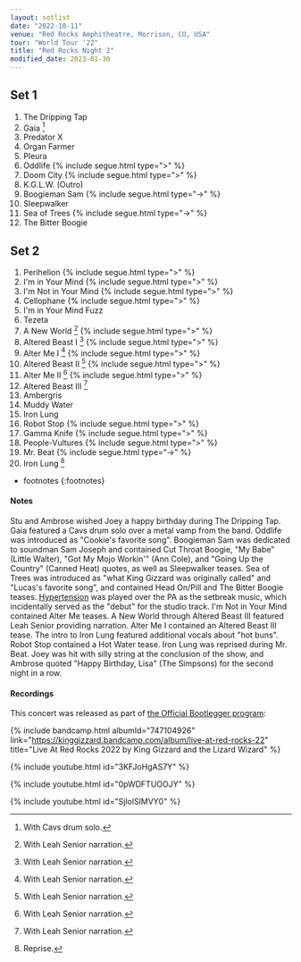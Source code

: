 ```yaml
---
layout: setlist
date: "2022-10-11"
venue: "Red Rocks Amphitheatre, Morrison, CO, USA"
tour: "World Tour '22"
title: "Red Rocks Night 2"
modified_date: 2023-01-30
---
```



## Set 1

 1. The Dripping Tap
 2. Gaia
    [^1]
 3. Predator X
 4. Organ Farmer
 5. Pleura
 6. Oddlife
    {% include segue.html type=">" %}
 7. Doom City
    {% include segue.html type=">" %}
 8. K.G.L.W. (Outro)
 9. Boogieman Sam
    {% include segue.html type="->" %}
10. Sleepwalker
11. Sea of Trees
    {% include segue.html type="->" %}
12. The Bitter Boogie

## Set 2

 1. Perihelion
    {% include segue.html type=">" %}
 2. I'm in Your Mind
    {% include segue.html type=">" %}
 3. I'm Not in Your Mind
    {% include segue.html type=">" %}
 4. Cellophane
    {% include segue.html type=">" %}
 5. I'm in Your Mind Fuzz
 6. Tezeta
 7. A New World
    [^2]
    {% include segue.html type=">" %}
 8. Altered Beast I
    [^2]
    {% include segue.html type=">" %}
 9. Alter Me I
    [^2]
    {% include segue.html type=">" %}
10. Altered Beast II
    [^2]
    {% include segue.html type=">" %}
11. Alter Me II
    [^2]
    {% include segue.html type=">" %}
12. Altered Beast III
    [^2]
13. Ambergris
14. Muddy Water
15. Iron Lung
16. Robot Stop
    {% include segue.html type=">" %}
17. Gamma Knife
    {% include segue.html type=">" %}
18. People-Vultures
    {% include segue.html type=">" %}
19. Mr. Beat
    {% include segue.html type="->" %}
20. Iron Lung
    [^3]

* footnotes
{:footnotes}
[^1]: With Cavs drum solo.
[^2]: With Leah Senior narration.
[^3]: Reprise.

#### Notes

Stu and Ambrose wished Joey a happy birthday during The Dripping Tap. Gaia featured a Cavs drum solo over a metal vamp from the band. Oddlife was introduced as "Cookie's favorite song". Boogieman Sam was dedicated to soundman Sam Joseph and contained Cut Throat Boogie, "My Babe" (Little Walter), "Got My Mojo Workin'" (Ann Cole), and "Going Up the Country" (Canned Heat) quotes, as well as Sleepwalker teases. Sea of Trees was introduced as "what King Gizzard was originally called" and "Lucas's favorite song", and contained Head On/Pill and The Bitter Boogie teases. [Hypertension](/songs/hypertension) was played over the PA as the setbreak music, which incidentally served as the "debut" for the studio track. I'm Not in Your Mind contained Alter Me teases. A New World through Altered Beast III featured Leah Senior providing narration. Alter Me I contained an Altered Beast III tease. The intro to Iron Lung featured additional vocals about "hot buns". Robot Stop contained a Hot Water tease. Iron Lung was reprised during Mr. Beat. Joey was hit with silly string at the conclusion of the show, and Ambrose quoted "Happy Birthday, Lisa" (The Simpsons) for the second night in a row. 


#### Recordings

This concert was released as part of [the Official Bootlegger program](https://kinggizzardandthelizardwizard.com/bootlegger):

{% include bandcamp.html albumId="747104926" link="https://kinggizzard.bandcamp.com/album/live-at-red-rocks-22" title="Live At Red Rocks 2022 by King Gizzard and the Lizard Wizard" %}

{% include youtube.html id="3KFJoHgAS7Y" %}

{% include youtube.html id="0pWDFTUOOJY" %}

{% include youtube.html id="SjloISlMVY0" %}
